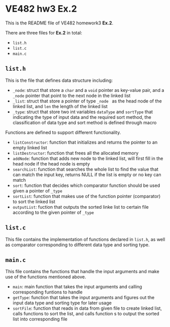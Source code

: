 # VE482 hw3 Ex.2

This is the README file of VE482 homework3 **Ex.2**.

There are three files for **Ex.2** in total:

- `list.h`
- `list.c`
- `main.c`

## `list.h`

This is the file that defines data structure including:

- `_node`: struct that store a `char` and a `void` pointer as key-value pair, and a `_node` pointer that point to the next node in the linked list
- `_list`: struct that store a pointer of type `_node ` as the head node of the linked list, and `len` the length of the linked list
- `_type`: struct that store two int variables `dataType` and `sortType` that indicating the type of input data and the required sort method, the classification of data type and sort method is defined through macro

Functions are defined to support different functionality.

- `listConstructor`: function that initializes and returns the pointer to an empty linked list
- `listDestructor`: function that frees all the allocated memory
- `addNode`: function that adds new node to the linked list, will first fill in the head node if the head node is empty
- `searchList`: function that searches the whole list to find the value that can match the input key, returns NULL if the list is empty or no key can match
- `sort`: function that decides which comparator function should be used given a pointer of `_type`
- `sortList`: function that makes use of the function pointer (comparator) to sort the linked list
- `outputList`: fuction that outputs the sorted linke list to certain file according to the given pointer of `_type`

## `list.c`

This file contains the implementation of functions declared in `list.h`, as well as comparator corresponding to different data type and sorting type.

## `main.c`

This file contains the functions that handle the input arguments and make use of the functions mentioned above.

- `main`: main function that takes the input arguments and calling corresponding funtions to handle
- `getType`: function that takes the input arguments and figures out the input data type and sorting type for later usage
- `sortFile`: function that reads in data from given file to create linked list, calls functions to sort the list, and calls function s to output the sorted list into corresponding file
